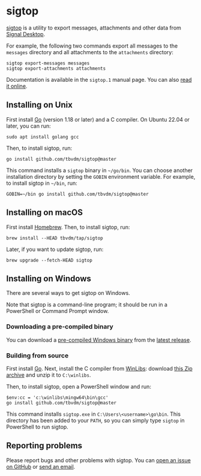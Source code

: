 # sigtop

[sigtop][1] is a utility to export messages, attachments and other data from
[Signal Desktop][2].

For example, the following two commands export all messages to the `messages`
directory and all attachments to the `attachments` directory:

	sigtop export-messages messages
	sigtop export-attachments attachments

Documentation is available in the `sigtop.1` manual page. You can also [read it
online][3].

## Installing on Unix

First install [Go][4] (version 1.18 or later) and a C compiler. On Ubuntu 22.04
or later, you can run:

	sudo apt install golang gcc

Then, to install sigtop, run:

	go install github.com/tbvdm/sigtop@master

This command installs a `sigtop` binary in `~/go/bin`. You can choose another
installation directory by setting the `GOBIN` environment variable. For
example, to install sigtop in `~/bin`, run:

	GOBIN=~/bin go install github.com/tbvdm/sigtop@master

## Installing on macOS

First install [Homebrew][5]. Then, to install sigtop, run:

	brew install --HEAD tbvdm/tap/sigtop

Later, if you want to update sigtop, run:

	brew upgrade --fetch-HEAD sigtop

## Installing on Windows

There are several ways to get sigtop on Windows.

Note that sigtop is a command-line program; it should be run in a PowerShell or
Command Prompt window.

### Downloading a pre-compiled binary

You can download a [pre-compiled Windows binary][6] from the [latest
release][7].

### Building from source

First install [Go][4]. Next, install the C compiler from [WinLibs][8]: download
[this Zip archive][9] and unzip it to `C:\winlibs`.

Then, to install sigtop, open a PowerShell window and run:

	$env:cc = 'c:\winlibs\mingw64\bin\gcc'
	go install github.com/tbvdm/sigtop@master

This command installs `sigtop.exe` in `C:\Users\<username>\go\bin`. This
directory has been added to your `PATH`, so you can simply type `sigtop` in
PowerShell to run sigtop.

## Reporting problems

Please report bugs and other problems with sigtop. You can [open an issue on
GitHub][10] or [send an email][11].

[1]: https://github.com/tbvdm/sigtop
[2]: https://github.com/signalapp/Signal-Desktop
[3]: https://www.kariliq.nl/man/sigtop.1.html
[4]: https://go.dev/
[5]: https://brew.sh/
[6]: https://github.com/tbvdm/sigtop/releases/latest/download/sigtop.exe
[7]: https://github.com/tbvdm/sigtop/releases/latest
[8]: https://winlibs.com/
[9]: https://github.com/brechtsanders/winlibs_mingw/releases/download/13.1.0-16.0.5-11.0.0-ucrt-r5/winlibs-x86_64-posix-seh-gcc-13.1.0-mingw-w64ucrt-11.0.0-r5.zip
[10]: https://github.com/tbvdm/sigtop/issues
[11]: https://www.kariliq.nl/contact.html
